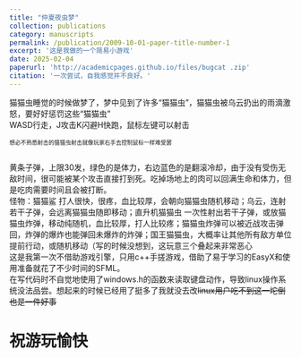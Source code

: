 ```yaml
---
title: "仲夏夜虫梦"
collection: publications
category: manuscripts
permalink: /publication/2009-10-01-paper-title-number-1
excerpt: '这是我做的一个简易小游戏'
date: 2025-02-04
paperurl: 'http://academicpages.github.io/files/bugcat .zip'
citation: '一次尝试，自我感觉并不良好。'
---
```


猫猫虫睡觉的时候做梦了，梦中见到了许多“猫猫虫”，猫猫虫被乌云扔出的雨滴激怒，要好好惩罚这些“猫猫虫”     
WASD行走，J攻击K闪避H快跑，鼠标左键可以射击
~~<p style="font-color:blue;font-size:10px">想必不熟悉射击的猫猫虫射击就像玩家右手去控制鼠标一样难受罢</p>~~      
黄条子弹，上限30发，绿色的是体力，右边蓝色的是翻滚冷却，由于没有受伤无敌时间，很可能被某个攻击直接打到死。吃掉场地上的肉可以回满生命和体力，但是吃肉需要时间且会被打断。       
怪物：猫猫鲨 打人很快，很疼，血比较厚，会朝向猫猫虫随机移动；乌云，连射若干子弹，会远离猫猫虫随即移动；直升机猫猫虫 一次性射出若干子弹，或放猫猫虫炸弹，移动纯随机，血比较厚，打人比较疼；猫猫虫炸弹可以被近战攻击弹回，炸弹的爆炸也能弹回未爆炸的炸弹；国王猫猫虫，大概率让其他所有敌方单位提前行动，或随机移动（写的时候没想到，这玩意三个叠起来非常恶心       
这是我第一次不借助游戏引擎，只用c++手搓游戏，借助了易于学习的EasyX和使用准备就花了不少时间的SFML。    
在写代码时不自觉地使用了windows.h的函数来读取键盘动作，导致linux操作系统没法品尝。想起来的时候已经用了挺多了我就没去改~~linux用户吃不到这一坨倒也是一件好事~~     
<h1>祝游玩愉快</h1>
